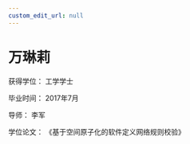 ```yaml
---
custom_edit_url: null
---
```


# 万琳莉

获得学位： 工学学士

毕业时间： 2017年7月

导师： 李军

学位论文： 《基于空间原子化的软件定义网络规则校验》
